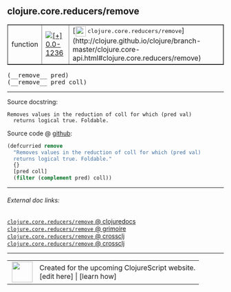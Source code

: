 ## clojure.core.reducers/remove



 <table border="1">
<tr>
<td>function</td>
<td><a href="https://github.com/cljsinfo/cljs-api-docs/tree/0.0-1236"><img valign="middle" alt="[+] 0.0-1236" title="Added in 0.0-1236" src="https://img.shields.io/badge/+-0.0--1236-lightgrey.svg"></a> </td>
<td>
[<img height="24px" valign="middle" src="http://i.imgur.com/1GjPKvB.png"> <samp>clojure.core.reducers/remove</samp>](http://clojure.github.io/clojure/branch-master/clojure.core-api.html#clojure.core.reducers/remove)
</td>
</tr>
</table>


 <samp>
(__remove__ pred)<br>
</samp>
 <samp>
(__remove__ pred coll)<br>
</samp>

---





Source docstring:

```
Removes values in the reduction of coll for which (pred val)
  returns logical true. Foldable.
```


Source code @ [github](https://github.com/clojure/clojurescript/blob/r3123/src/cljs/clojure/core/reducers.cljs#L145-L150):

```clj
(defcurried remove
  "Removes values in the reduction of coll for which (pred val)
  returns logical true. Foldable."
  {}
  [pred coll]
  (filter (complement pred) coll))
```

<!--
Repo - tag - source tree - lines:

 <pre>
clojurescript @ r3123
└── src
    └── cljs
        └── clojure
            └── core
                └── <ins>[reducers.cljs:145-150](https://github.com/clojure/clojurescript/blob/r3123/src/cljs/clojure/core/reducers.cljs#L145-L150)</ins>
</pre>

-->

---



###### External doc links:

[`clojure.core.reducers/remove` @ clojuredocs](http://clojuredocs.org/clojure.core.reducers/remove)<br>
[`clojure.core.reducers/remove` @ grimoire](http://conj.io/store/v1/org.clojure/clojure/1.7.0-beta3/clj/clojure.core.reducers/remove/)<br>
[`clojure.core.reducers/remove` @ crossclj](http://crossclj.info/fun/clojure.core.reducers/remove.html)<br>
[`clojure.core.reducers/remove` @ crossclj](http://crossclj.info/fun/clojure.core.reducers.cljs/remove.html)<br>

---

 <table>
<tr><td>
<img valign="middle" align="right" width="48px" src="http://i.imgur.com/Hi20huC.png">
</td><td>
Created for the upcoming ClojureScript website.<br>
[edit here] | [learn how]
</td></tr></table>

[edit here]:https://github.com/cljsinfo/cljs-api-docs/blob/master/cljsdoc/clojure.core.reducers/remove.cljsdoc
[learn how]:https://github.com/cljsinfo/cljs-api-docs/wiki/cljsdoc-files

<!--

This information was too distracting to show to readers, but I'll leave it
commented here since it is helpful to:

- pretty-print the data used to generate this document
- and show how to retrieve that data



The API data for this symbol:

```clj
{:ns "clojure.core.reducers",
 :name "remove",
 :signature ["[pred]" "[pred coll]"],
 :history [["+" "0.0-1236"]],
 :type "function",
 :full-name-encode "clojure.core.reducers/remove",
 :source {:code "(defcurried remove\n  \"Removes values in the reduction of coll for which (pred val)\n  returns logical true. Foldable.\"\n  {}\n  [pred coll]\n  (filter (complement pred) coll))",
          :title "Source code",
          :repo "clojurescript",
          :tag "r3123",
          :filename "src/cljs/clojure/core/reducers.cljs",
          :lines [145 150]},
 :full-name "clojure.core.reducers/remove",
 :clj-symbol "clojure.core.reducers/remove",
 :docstring "Removes values in the reduction of coll for which (pred val)\n  returns logical true. Foldable."}

```

Retrieve the API data for this symbol:

```clj
;; from Clojure REPL
(require '[clojure.edn :as edn])
(-> (slurp "https://raw.githubusercontent.com/cljsinfo/cljs-api-docs/catalog/cljs-api.edn")
    (edn/read-string)
    (get-in [:symbols "clojure.core.reducers/remove"]))
```

-->
